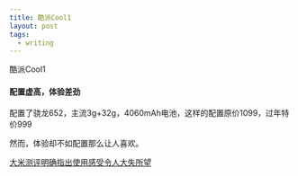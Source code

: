 ```yaml
---
title: 酷派Cool1
layout: post
tags:
  - writing
---
```


酷派Cool1

#### 配置虚高，体验差劲

配置了骁龙652，主流3g+32g，4060mAh电池，这样的配置原价1099，过年特价999

然而，体验却不如配置那么让人喜欢。


[大米测评明确指出使用感受令人大失所望](http://www.pingce.net/14891.html)

